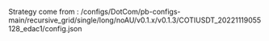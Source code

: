 Strategy come from : /configs/DotCom/pb-configs-main/recursive_grid/single/long/noAU/v0.1.x/v0.1.3/COTIUSDT_20221119055128_edac1/config.json